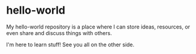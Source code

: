 # hello-world
My hello-world repository is a place where I can store ideas, resources, or even share and discuss things with others.

I'm here to learn stuff!
See you all on the other side.
